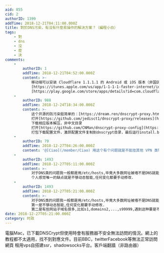 ```yaml
---
aid: 855
cid: 2
authorID: 1399
addTime: 2018-12-21T04:11:00.000Z
title: 對於DNS污染，有沒有什麼易操作的解決方案？（編程小白）
tags:
    - 對
    - dns
    - 沒
    - 麼
    - 決
comments:
    -
        authorID: 1
        addTime: 2018-12-21T04:52:00.000Z
        content: >-
            移动端可以安装 Cloudflare 1.1.1.1 的 Android 或 iOS 版本（非国区），可以抵御一切DNS污染，包括本站。
            [https://itunes.apple.com/us/app/1-1-1-1-faster-internet/id1423538627?mt=8](https://itunes.apple.com/us/app/1-1-1-1-faster-internet/id1423538627?mt=8)
            [https://play.google.com/store/apps/details?id=com.cloudflare.onedotonedotonedotone](https://play.google.com/store/apps/details?id=com.cloudflare.onedotonedotonedotone)
    -
        authorID: 988
        addTime: 2018-12-24T18:34:00.000Z
        content: >-
            这个开源的防污染挺简单的：[https://dream.ren/dnscrypt-proxy.html](https://dream.ren/dnscrypt-proxy.html)
            打开[https://github.com/jedisct1/dnscrypt-proxy/releases](https://github.com/jedisct1/dnscrypt-proxy/releases)
            下载相应版本解压，非中文目录
            打开[https://github.com/CNMan/dnscrypt-proxy-config](https://github.com/CNMan/dnscrypt-proxy-config)
            打包下载配置文件，激昂配置文件复制到dnscrypt目录，最后运行install.bat。
    -
        authorID: 79
        addTime: 2018-12-27T04:26:00.000Z
        content: '@[Ciao](/member/Ciao) 用这个有个问题就是不能挂其他 VPN 类软件了'
    -
        authorID: 1493
        addTime: 2018-12-27T05:11:00.000Z
        content: >-
            对于DNS类的问题我一般都是用/etc/hosts,毕竟大多数网址被墙不是DNS就能解决的.
            个人感觉唯一的缺点就是不够动态智能,任何变化都要手动修改.
    -
        authorID: 1493
        addTime: 2018-12-27T05:21:00.000Z
        content: >-
            对于DNS类的问题我一般都是用/etc/hosts,毕竟大多数网址被墙不是DNS就能解决的. 个人感觉有两个缺点
            第一是不够动态智能,任何变化都要手动修改.
            第二是有些网站子域名很多,比如s1,domains2,...,s99999,遇到这种要是不用脚本(即编程)来写还真应付不来
date: 2018-12-27T05:21:00.000Z
category: 时政
---
```


電腦Mac，已下載DNSCrypt但使用時會有服務器不安全無法訪問的情況。網上的教程都不太適用，找不到對應文件。目前BBC，twitterFacebook等無法正常訪問網頁 租用vps自搭建ssr，shadowsocks平台。客戶端翻牆（非路由器）
